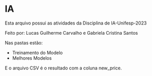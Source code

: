 # IA

Esta arquivo possui as atividades da Disciplina de IA-Unifesp-2023

Feito por: 
  Lucas Guilherme Carvalho e 
  Gabriela Cristina Santos

Nas pastas estão:
  - Treinamento do Modelo
  - Melhores Modelos

E o arquivo CSV é o resultado com a coluna new_price.
